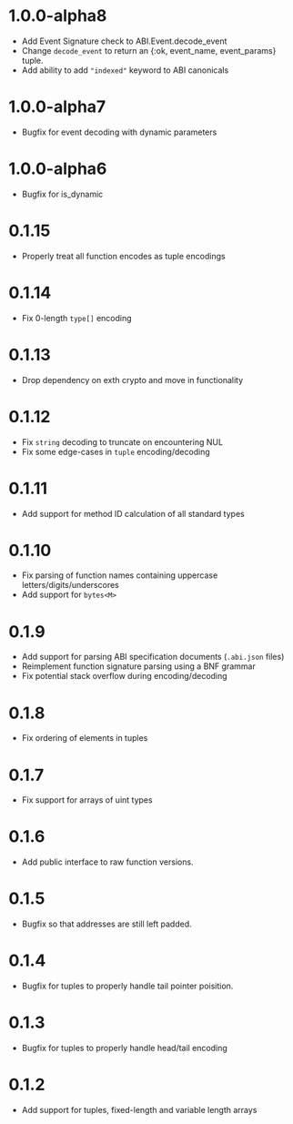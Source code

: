 # 1.0.0-alpha8
* Add Event Signature check to ABI.Event.decode_event
* Change `decode_event` to return an {:ok, event_name, event_params} tuple.
* Add ability to add `"indexed"` keyword to ABI canonicals
# 1.0.0-alpha7
* Bugfix for event decoding with dynamic parameters
# 1.0.0-alpha6
* Bugfix for is_dynamic
# 0.1.15
* Properly treat all function encodes as tuple encodings
# 0.1.14
* Fix 0-length `type[]` encoding
# 0.1.13
* Drop dependency on exth crypto and move in functionality
# 0.1.12
* Fix `string` decoding to truncate on encountering NUL
* Fix some edge-cases in `tuple` encoding/decoding
# 0.1.11
* Add support for method ID calculation of all standard types
# 0.1.10
* Fix parsing of function names containing uppercase letters/digits/underscores
* Add support for `bytes<M>`
# 0.1.9
* Add support for parsing ABI specification documents (`.abi.json` files)
* Reimplement function signature parsing using a BNF grammar
* Fix potential stack overflow during encoding/decoding
# 0.1.8
* Fix ordering of elements in tuples
# 0.1.7
* Fix support for arrays of uint types
# 0.1.6
* Add public interface to raw function versions.
# 0.1.5
* Bugfix so that addresses are still left padded.
# 0.1.4
* Bugfix for tuples to properly handle tail pointer poisition.
# 0.1.3
* Bugfix for tuples to properly handle head/tail encoding
# 0.1.2
* Add support for tuples, fixed-length and variable length arrays
